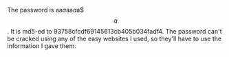 The password is aa$a$aa$a$a$$$a$$. It is md5-ed to 93758cfcdf69145613cb405b034fadf4. The password can't be cracked using any of the easy websites I used, so they'll have to use the information I gave them.